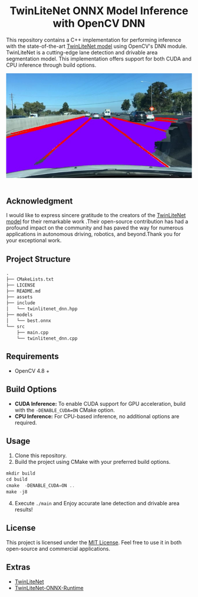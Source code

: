 
<div align="center">

# TwinLiteNet ONNX Model Inference with OpenCV DNN

</div>

This repository contains a C++ implementation for performing inference with the state-of-the-art [TwinLiteNet model](https://github.com/chequanghuy/TwinLiteNet) using OpenCV's DNN module. TwinLiteNet is a cutting-edge lane detection and drivable area segmentation model. This implementation offers support for both CUDA and CPU inference through build options.

<div align="center">
<img src="assets/results.jpg" alt="Detection Results">
</div>

<br>

## Acknowledgment

I would like to express sincere gratitude to the creators of the [TwinLiteNet model](https://github.com/chequanghuy/TwinLiteNet) for their remarkable work .Their open-source contribution has had a profound impact on the community and has paved the way for numerous applications in autonomous driving, robotics, and beyond.Thank you for your exceptional work.

## Project Structure
```
.
├── CMakeLists.txt
├── LICENSE
├── README.md
├── assets
├── include
│   └── twinlitenet_dnn.hpp
├── models
│   └── best.onnx
└── src
    ├── main.cpp
    └── twinlitenet_dnn.cpp
```
## Requirements

- OpenCV 4.8 +

## Build Options

- **CUDA Inference:** To enable CUDA support for GPU acceleration, build with the `-DENABLE_CUDA=ON` CMake option.
- **CPU Inference:** For CPU-based inference, no additional options are required.

## Usage

1. Clone this repository.
2. Build the project using CMake with your preferred build options.
```cpp
mkdir build
cd build
cmake  -DENABLE_CUDA=ON ..
make -j8
```
4. Execute `./main` and Enjoy accurate lane detection and drivable area results!

## License

This project is licensed under the [MIT License](LICENSE). Feel free to use it in both open-source and commercial applications.

## Extras
- [TwinLiteNet](https://github.com/chequanghuy/TwinLiteNet)
- [TwinLiteNet-ONNX-Runtime](https://github.com/harrylal/TwinLiteNet-onnxruntime)
